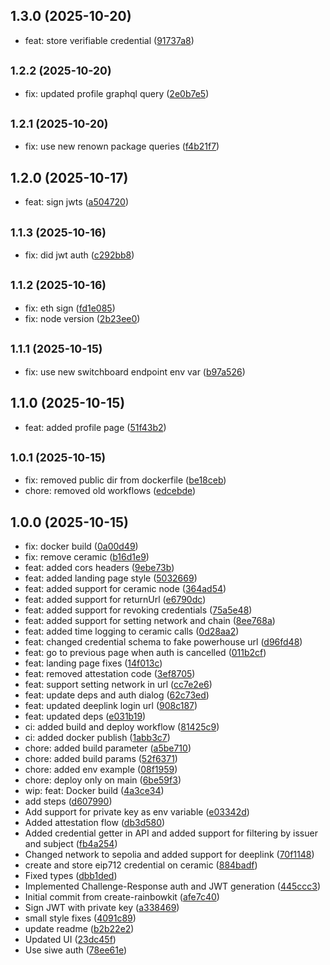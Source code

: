 ## 1.3.0 (2025-10-20)

* feat: store verifiable credential ([91737a8](https://github.com/powerhouse-inc/renown/commit/91737a8))

## <small>1.2.2 (2025-10-20)</small>

* fix: updated profile graphql query ([2e0b7e5](https://github.com/powerhouse-inc/renown/commit/2e0b7e5))

## <small>1.2.1 (2025-10-20)</small>

* fix: use new renown package queries ([f4b21f7](https://github.com/powerhouse-inc/renown/commit/f4b21f7))

## 1.2.0 (2025-10-17)

* feat: sign jwts ([a504720](https://github.com/powerhouse-inc/renown/commit/a504720))

## <small>1.1.3 (2025-10-16)</small>

* fix: did jwt auth ([c292bb8](https://github.com/powerhouse-inc/renown/commit/c292bb8))

## <small>1.1.2 (2025-10-16)</small>

* fix: eth sign ([fd1e085](https://github.com/powerhouse-inc/renown/commit/fd1e085))
* fix: node version ([2b23ee0](https://github.com/powerhouse-inc/renown/commit/2b23ee0))

## <small>1.1.1 (2025-10-15)</small>

* fix: use new switchboard endpoint env var ([b97a526](https://github.com/powerhouse-inc/renown/commit/b97a526))

## 1.1.0 (2025-10-15)

* feat: added profile page ([51f43b2](https://github.com/powerhouse-inc/renown/commit/51f43b2))

## <small>1.0.1 (2025-10-15)</small>

* fix: removed public dir from dockerfile ([be18ceb](https://github.com/powerhouse-inc/renown/commit/be18ceb))
* chore: removed old workflows ([edcebde](https://github.com/powerhouse-inc/renown/commit/edcebde))

## 1.0.0 (2025-10-15)

* fix: docker build ([0a00d49](https://github.com/powerhouse-inc/renown/commit/0a00d49))
* fix: remove ceramic ([b16d1e9](https://github.com/powerhouse-inc/renown/commit/b16d1e9))
* feat: added cors headers ([9ebe73b](https://github.com/powerhouse-inc/renown/commit/9ebe73b))
* feat: added landing page style ([5032669](https://github.com/powerhouse-inc/renown/commit/5032669))
* feat: added support for ceramic node ([364ad54](https://github.com/powerhouse-inc/renown/commit/364ad54))
* feat: added support for returnUrl ([e6790dc](https://github.com/powerhouse-inc/renown/commit/e6790dc))
* feat: added support for revoking credentials ([75a5e48](https://github.com/powerhouse-inc/renown/commit/75a5e48))
* feat: added support for setting network and chain ([8ee768a](https://github.com/powerhouse-inc/renown/commit/8ee768a))
* feat: added time logging to ceramic calls ([0d28aa2](https://github.com/powerhouse-inc/renown/commit/0d28aa2))
* feat: changed credential schema to fake powerhouse url ([d96fd48](https://github.com/powerhouse-inc/renown/commit/d96fd48))
* feat: go to previous page when auth is cancelled ([011b2cf](https://github.com/powerhouse-inc/renown/commit/011b2cf))
* feat: landing page fixes ([14f013c](https://github.com/powerhouse-inc/renown/commit/14f013c))
* feat: removed attestation code ([3ef8705](https://github.com/powerhouse-inc/renown/commit/3ef8705))
* feat: support setting network in url ([cc7e2e6](https://github.com/powerhouse-inc/renown/commit/cc7e2e6))
* feat: update deps and auth dialog ([62c73ed](https://github.com/powerhouse-inc/renown/commit/62c73ed))
* feat: updated deeplink login url ([908c187](https://github.com/powerhouse-inc/renown/commit/908c187))
* feat: updated deps ([e031b19](https://github.com/powerhouse-inc/renown/commit/e031b19))
* ci: added build and deploy workflow ([81425c9](https://github.com/powerhouse-inc/renown/commit/81425c9))
* ci: added docker publish ([1abb3c7](https://github.com/powerhouse-inc/renown/commit/1abb3c7))
* chore: added build parameter ([a5be710](https://github.com/powerhouse-inc/renown/commit/a5be710))
* chore: added build params ([52f6371](https://github.com/powerhouse-inc/renown/commit/52f6371))
* chore: added env example ([08f1959](https://github.com/powerhouse-inc/renown/commit/08f1959))
* chore: deploy only on main ([6be59f3](https://github.com/powerhouse-inc/renown/commit/6be59f3))
* wip: feat: Docker build ([4a3ce34](https://github.com/powerhouse-inc/renown/commit/4a3ce34))
* add steps ([d607990](https://github.com/powerhouse-inc/renown/commit/d607990))
* Add support for private key as env variable ([e03342d](https://github.com/powerhouse-inc/renown/commit/e03342d))
* Added attestation flow ([db3d580](https://github.com/powerhouse-inc/renown/commit/db3d580))
* Added credential getter in API and added support for filtering by issuer and subject ([fb4a254](https://github.com/powerhouse-inc/renown/commit/fb4a254))
* Changed network to sepolia and added support for deeplink ([70f1148](https://github.com/powerhouse-inc/renown/commit/70f1148))
* create and store eip712 credential on ceramic ([884badf](https://github.com/powerhouse-inc/renown/commit/884badf))
* Fixed types ([dbb1ded](https://github.com/powerhouse-inc/renown/commit/dbb1ded))
* Implemented Challenge-Response auth and JWT generation ([445ccc3](https://github.com/powerhouse-inc/renown/commit/445ccc3))
* Initial commit from create-rainbowkit ([afe7c40](https://github.com/powerhouse-inc/renown/commit/afe7c40))
* Sign JWT with private key ([a338469](https://github.com/powerhouse-inc/renown/commit/a338469))
* small style fixes ([4091c89](https://github.com/powerhouse-inc/renown/commit/4091c89))
* update readme ([b2b22e2](https://github.com/powerhouse-inc/renown/commit/b2b22e2))
* Updated UI ([23dc45f](https://github.com/powerhouse-inc/renown/commit/23dc45f))
* Use siwe auth ([78ee61e](https://github.com/powerhouse-inc/renown/commit/78ee61e))
